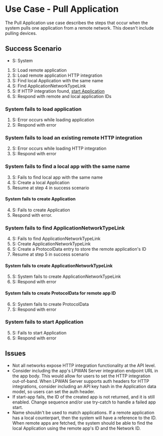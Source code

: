 # Use Case - Pull Application

The Pull Application use case describes the steps that occur when
the system pulls one application from a remote network. This doesn't
include pulling devices.

## Success Scenario

* S: System

1. S: Load remote application
2. S: Load remote application HTTP integration
3. S: Find local Application with the same name
4. S: Find ApplicationNetworkTypeLink
5. S: If HTTP integration found, [start Application](start-application.md)
6. S: Respond with remote and local application IDs

### System fails to load application

1. S: Error occurs while loading application
2. S: Respond with error

### System fails to load an existing remote HTTP integration

2. S: Error occurs while loading HTTP integration
3. S: Respond with error

### System fails to find a local app with the same name

3. S: Fails to find local app with the same name
4. S: Create a local Application
5. Resume at step 4 in success scenario

#### System fails to create Application

4. S: Fails to create Application
5. Respond with error.

### System fails to find ApplicationNetworkTypeLink

4. S: Fails to find ApplicationNetworkTypeLink
5. S: Create ApplicationNetworkTypeLink
6. S: Create a ProtocolData entry to store the remote application's ID
7. Resume at step 5 in success scenario

#### System fails to create ApplicationNetworkTypeLink

5. S: System fails to create ApplicationNetworkTypeLink
6. S: Respond with error

#### System fails to create ProtocolData for remote app ID

6. S: System fails to create ProtocolData
7. S: Respond with error

### System fails to start Application

5. S: Fails to start Application
6. S: Respond with error

## Issues

- Not all networks expose HTTP integration functionality at the API level.
- Consider including the app's LPWAN Server integration endpoint URL in the
  app body.  This would allow for users to set the HTTP integration out-of-band.
  When LPWAN Server supports auth headers for HTTP integrations, consider including
  an API key hash in the Application data model, so users can set the auth header.
- If start-app fails, the ID of the created app is not returned, and it is still enabled.
  Change sequence and/or use try-catch to handle a failed app start.
- Name shouldn't be used to match applications.  If a remote application has a local
  counterpart, then the system will have a reference to the ID.  When remote apps are fetched,
  the system should be able to find the local Application using the remote app's ID
  and the Network ID.
